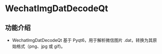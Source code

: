 # WechatImgDatDecodeQt

## 功能介绍

- WechatImgDatDecodeQt 基于 Pyqt6，用于解析微信图片 .dat，转换为其原始格式（png、jpg 或 gif)。

